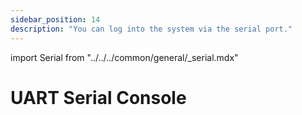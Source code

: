 ```yaml
---
sidebar_position: 14
description: "You can log into the system via the serial port."
---
```


import Serial from "../../../common/general/\_serial.mdx"

# UART Serial Console

<Serial platform="rk" />
